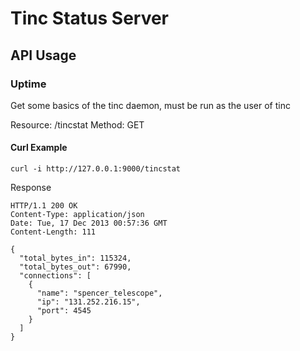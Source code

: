# Tinc Status Server

## API Usage

### Uptime

Get some basics of the tinc daemon, must be run as the user of tinc

Resource: /tincstat
Method: GET

#### Curl Example
```
curl -i http://127.0.0.1:9000/tincstat
```

Response

```
HTTP/1.1 200 OK
Content-Type: application/json
Date: Tue, 17 Dec 2013 00:57:36 GMT
Content-Length: 111

{
  "total_bytes_in": 115324,
  "total_bytes_out": 67990,
  "connections": [
    {
      "name": "spencer_telescope",
      "ip": "131.252.216.15",
      "port": 4545
    }
  ]
}

```
